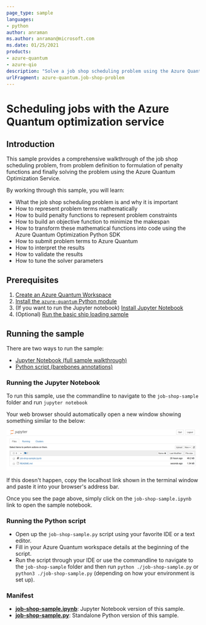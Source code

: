 ```yaml
---
page_type: sample
languages:
- python
author: anraman
ms.author: anraman@microsoft.com
ms.date: 01/25/2021
products:
- azure-quantum
- azure-qio
description: "Solve a job shop scheduling problem using the Azure Quantum optimization service"
urlFragment: azure-quantum.job-shop-problem
---
```


# Scheduling jobs with the Azure Quantum optimization service

## Introduction

This sample provides a comprehensive walkthrough of the job shop scheduling problem, from problem definition to formulation of penalty functions and finally solving the problem using the Azure Quantum Optimization Service.

By working through this sample, you will learn:

- What the job shop scheduling problem is and why it is important
- How to represent problem terms mathematically
- How to build penalty functions to represent problem constraints
- How to build an objective function to minimize the makespan
- How to transform these mathematical functions into code using the Azure Quantum Optimization Python SDK
- How to submit problem terms to Azure Quantum
- How to interpret the results
- How to validate the results
- How to tune the solver parameters

## Prerequisites

1. [Create an Azure Quantum Workspace](https://docs.microsoft.com/azure/quantum/how-to-create-quantum-workspaces-with-the-azure-portal)
2. [Install the `azure-quantum` Python module](https://docs.microsoft.com/azure/quantum/optimization-install-sdk)
3. (If you want to run the Jupyter notebook) [Install Jupyter Notebook](https://jupyter.org/install)
4. (Optional) [Run the basic ship loading sample](../ship-loading/)

## Running the sample

There are two ways to run the sample:

- [Jupyter Notebook (full sample walkthrough)](./job-shop-sample.ipynb)
- [Python script (barebones annotations)](./job-shop-sample.py)

### Running the Jupyter Notebook

To run this sample, use the commandline to navigate to the `job-shop-sample` folder and run `jupyter notebook`

Your web browser should automatically open a new window showing something similar to the below:

![Jupyter Notebook landing page](./media/jupyter-homepage.png)

If this doesn't happen, copy the localhost link shown in the terminal window and paste it into your browser's address bar.

Once you see the page above, simply click on the `job-shop-sample.ipynb` link to open the sample notebook.

### Running the Python script

- Open up the `job-shop-sample.py` script using your favorite IDE or a text editor.
- Fill in your Azure Quantum workspace details at the beginning of the script.
- Run the script through your IDE or use the commandline to navigate to the `job-shop-sample` folder and then run `python ./job-shop-sample.py` or `python3 ./job-shop-sample.py` (depending on how your environment is set up).

### Manifest

- **[job-shop-sample.ipynb](https://github.com/microsoft/qio-samples/blob/main/samples/job-shop-scheduling/job-shop-sample.ipynb)**: Jupyter Notebook version of this sample.
- **[job-shop-sample.py](https://github.com/microsoft/qio-samples/blob/main/samples/job-shop-scheduling/job-shop-sample.py)**: Standalone Python version of this sample.

